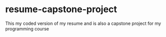 # resume-capstone-project
This my coded version of my resume and is also a capstone project for my programming course
